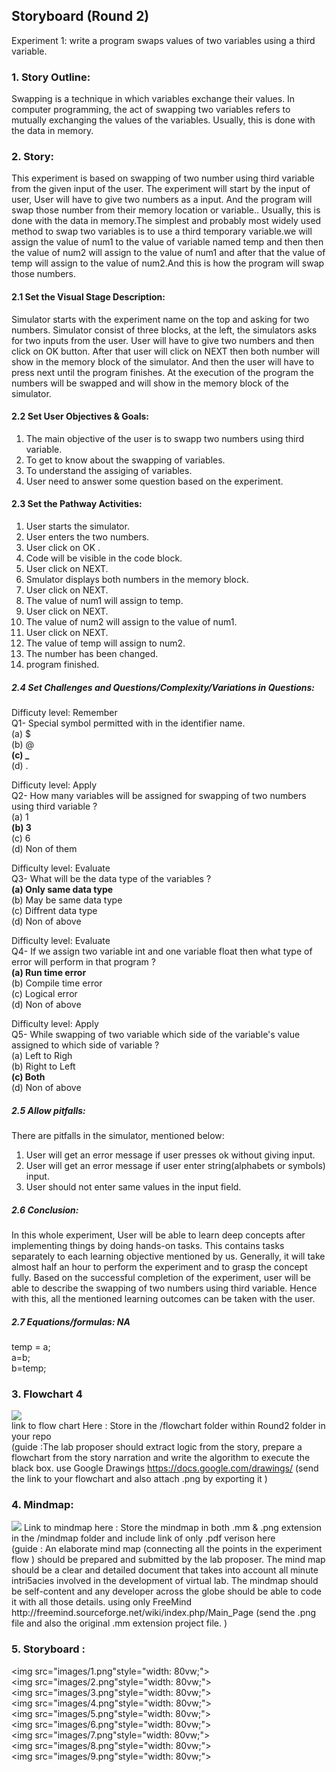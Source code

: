 ## Storyboard (Round 2)


Experiment 1: write a program swaps values of two variables using a third variable.


### 1. Story Outline:

Swapping is a technique in which variables exchange their values. In computer programming, the act of swapping two variables refers to mutually exchanging the values of the variables. Usually, this is done with the data in memory.

### 2. Story:

This experiment is based on swapping of two number using third variable  from the given input of the user. The experiment will start by the input of user, User will have to give two numbers as a input. And the program will swap those number from their memory location or variable.. Usually, this is done with the data in memory.The simplest and probably most widely used method to swap two variables is to use a third temporary variable.we will assign the value of num1 to the value of variable named temp and then then the value of num2 will assign to the value of num1 and after that the value of temp will assign to the value of num2.And this is how the program will swap those numbers.


#### 2.1 Set the Visual Stage Description:

Simulator starts with the experiment name on the top and asking for two numbers. Simulator consist of three blocks, at the left, the simulators asks for two inputs from the user. User will have to give two numbers and then click on OK button. After that user will click on NEXT then both number will show in the memory block of the simulator. And then the user will have to press next until the program finishes. At the execution of the program the numbers will be swapped and will show in the memory block of the simulator. 

#### 2.2 Set User Objectives & Goals:

1. The main objective of the user is to swapp two numbers using third variable. 
2. To get to know about the swapping of variables.
3. To understand the assiging of variables.
4. User need to answer some question based on the experiment. 

#### 2.3 Set the Pathway Activities:

1. User starts the simulator.
2. User enters the two numbers.
3. User click on OK .
4. Code will be visible in the code block.
5. User click on NEXT.
6. Smulator displays both numbers in the memory block.
7. User click on NEXT.
8. The value of num1 will assign to temp.
9. User click on NEXT.
10. The value of num2 will assign to the value of num1.
11. User click on NEXT.
12. The value of temp will assign to num2.
13. The number has been changed.
14. program finished.


##### 2.4 Set Challenges and Questions/Complexity/Variations in Questions:

Difficuty level: Remember<br>
Q1- Special symbol permitted with in the identifier name.<br>
(a) $ <br>
(b) @ <br>
<b>(c) _ </b> <br>
(d) . <br>

Difficuty level: Apply<br>
Q2-  How many variables will be assigned for swapping of two numbers using third variable ?<br>
(a) 1 <br>
<b>(b) 3 </b> <br>
(c) 6 <br>
(d) Non of them <br>

Difficulty level: Evaluate<br>
Q3- What will be the data type of the variables ?<br>
<b>(a) Only same data type </b><br>
(b) May be same data type<br>
(c) Diffrent data type<br>
(d) Non of above<br>

Difficulty level: Evaluate<br>
Q4- If we assign two variable int and one variable float then what type of error will perform in that program ?<br>
<b>(a) Run time error</b><br>
(b) Compile time error<br>
(c) Logical error<br>
(d) Non of above<br>

Difficulty level: Apply<br>
Q5-  While swapping of two variable which side of the variable's value assigned to which side of variable ?<br>
(a) Left to Righ<br>
(b) Right to Left<br>
<b>(c) Both </b><br>
(d) Non of above<br>


##### 2.5 Allow pitfalls:

There are pitfalls in the simulator, mentioned below:

1. User will get an error message if user presses ok without giving input.
2. User will get an error message if user enter string(alphabets or symbols) input.
3. User should not enter same values in the input field.


##### 2.6 Conclusion:

In this whole experiment, User will be able to learn deep concepts after implementing things by doing hands-on tasks. This contains tasks separately to each learning objective mentioned by us. Generally, it will take almost half an hour to perform the experiment and to grasp the concept fully. Based on the successful completion of the experiment, user will be able to describe the swapping of two numbers using third variable. Hence with this, all the mentioned learning outcomes can be taken with the user.

##### 2.7 Equations/formulas: NA

temp = a;<br>
  a=b; <br>
b=temp;<br>

### 3. Flowchart 4
<img src="flowchart/flowchart.png"/><br>
link to flow chart Here : Store in the  /flowchart folder within Round2 folder in your repo
<br>
(guide :The lab proposer should extract logic from the story, prepare a flowchart from the story narration and write the algorithm to execute the black box.  use Google Drawings https://docs.google.com/drawings/ (send the link to your flowchart and also attach .png by exporting it )

### 4. Mindmap:
<img src="mindmap/mindmap.png"/>
 Link to mindmap here : Store the mindmap in both .mm & .png extension in the  /mindmap folder and include link of only .pdf verison here
 <br>
 (guide : An elaborate mind map (connecting all the points in the experiment flow ) should be prepared and submitted by the lab proposer. The mind map should be a clear and detailed document that takes into account all minute intri5acies involved in the development of virtual lab. The mindmap should be self-content and any developer across the globe should be able to code it with all those details. using only FreeMind http://freemind.sourceforge.net/wiki/index.php/Main_Page (send the .png file and also the original .mm extension project file. )

### 5. Storyboard :

<img src="images/1.png"style="width: 80vw;"><br>
<img src="images/2.png"style="width: 80vw;"><br>
<img src="images/3.png"style="width: 80vw;"><br>
<img src="images/4.png"style="width: 80vw;"><br>
<img src="images/5.png"style="width: 80vw;"><br>
<img src="images/6.png"style="width: 80vw;"><br>
<img src="images/7.png"style="width: 80vw;"><br>
<img src="images/8.png"style="width: 80vw;"><br>
<img src="images/9.png"style="width: 80vw;"><br>